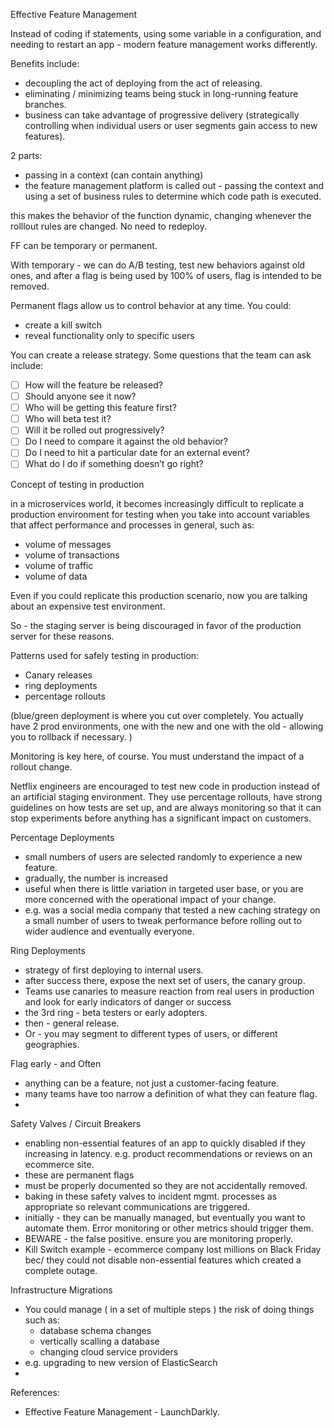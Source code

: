 Effective Feature Management

Instead of coding if statements, using some variable in a configuration, and needing to restart an app - modern feature management works differently.

Benefits include: 
* decoupling the act of deploying from the act of releasing.
* eliminating / minimizing teams being stuck in long-running feature branches.
* business can take advantage of progressive delivery (strategically controlling when individual users or user segments gain access to new features).

2 parts:
* passing in a context (can contain anything)
* the feature management platform is called out - passing the context and using a set of business rules to determine which code path is executed.

this makes the behavior of the function dynamic, changing whenever the rolllout rules are changed.  No need to redeploy.

FF can be temporary or permanent.

With temporary - we can do A/B testing, test new behaviors against old ones, and after a flag is being used by 100% of users, flag is intended to be removed.

Permanent flags allow us to control behavior at any time.  You could:
* create a kill switch
* reveal functionality only to specific users

You can create a release strategy.  Some questions that the team can ask include:
- [ ] How will the feature be released? 
- [ ] Should anyone see it now? 
- [ ] Who will be getting this feature first? 
- [ ] Who will beta test it? 
- [ ] Will it be rolled out progressively? 
- [ ] Do I need to compare it against the old behavior? 
- [ ] Do I need to hit a particular date for an external event? 
- [ ] What do I do if something doesn’t go right?

Concept of testing in production

in a microservices world, it becomes increasingly difficult to replicate a production environment for testing when you take into account variables that affect performance and processes in general, such as:
* volume of messages
* volume of transactions
* volume of traffic
* volume of data

Even if you could replicate this production scenario, now you are talking about an expensive test environment.  

So - the staging server is being discouraged in favor of the production server for these reasons.

Patterns used for safely testing in production:
* Canary releases
* ring deployments
* percentage rollouts

(blue/green deployment is where you cut over completely.  You actually have 2 prod environments, one with the new and one with the old - allowing you to rollback if necessary. )

Monitoring is key here, of course.  You must understand the impact of a rollout change.  

Netflix engineers are encouraged to test new code in production instead of an artificial staging environment. They use percentage rollouts, have strong guidelines on how tests are set up, and are always monitoring so that it can stop experiments before anything has a significant impact on customers.  

Percentage Deployments
* small numbers of users are selected randomly to experience a new feature.  
* gradually, the number is increased
* useful when there is little variation in targeted user base, or you are more concerned with the operational impact of your change.
* e.g. was a social media company that tested a new caching strategy on a small number of users to tweak performance before rolling out to wider audience and eventually everyone.  

Ring Deployments
* strategy of first deploying to internal users.
* after success there, expose the next set of users, the canary group.
* Teams use canaries to measure reaction from real users in production and look for early indicators of danger or success
* the 3rd ring - beta testers or early adopters.
* then - general release.
* Or - you may segment to different types of users, or different geographies.


Flag early - and Often 
* anything can be a feature, not just a customer-facing feature.  
* many teams have too narrow a definition of what they can feature flag.  
* 

Safety Valves / Circuit Breakers
* enabling non-essential features of an app to quickly disabled if they increasing in latency.  e.g. product recommendations or reviews on an ecommerce site.
* these are permanent flags
* must be properly documented so they are not accidentally removed.
* baking in these safety valves to incident mgmt. processes as appropriate so relevant communications are triggered.
* initially - they can be manually managed, but eventually you want to automate them.  Error monitoring or other metrics should trigger them. 
* BEWARE - the false positive.  ensure you are monitoring properly.
* Kill Switch example - ecommerce company lost millions on Black Friday bec/ they could not disable non-essential features which created a complete outage.

Infrastructure Migrations
* You could manage ( in a set of multiple steps ) the risk of doing things such as: 
    * database schema changes
    * vertically scalling a database
    * changing cloud service providers
* e.g. upgrading to new version of ElasticSearch
* 








References:
* Effective Feature Management - LaunchDarkly. 

